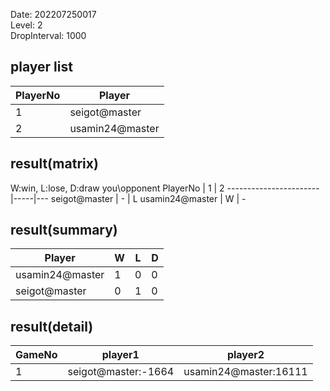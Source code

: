 Date: 202207250017  
Level: 2  
DropInterval: 1000  
## player list
PlayerNo  |  Player
----------|-----------------
1         |  seigot@master
2         |  usamin24@master
## result(matrix)
W:win, L:lose, D:draw
you\opponent PlayerNo  |  1  |  2
-----------------------|-----|---
seigot@master          |  -  |  L
usamin24@master        |  W  |  -
## result(summary)
Player           |  W  |  L  |  D
-----------------|-----|-----|---
usamin24@master  |  1  |  0  |  0
seigot@master    |  0  |  1  |  0
## result(detail)
GameNo  |  player1              |  player2
--------|-----------------------|-----------------------
1       |  seigot@master:-1664  |  usamin24@master:16111
